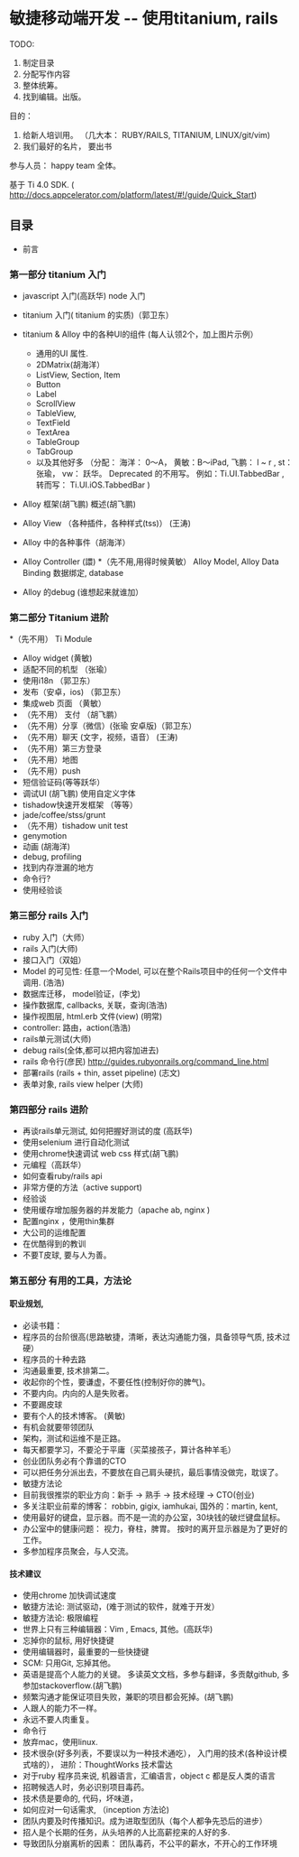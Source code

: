 # 敏捷移动端开发   -- 使用titanium, rails

TODO:
1. 制定目录
2. 分配写作内容
3. 整体统筹。
4. 找到编辑。出版。


目的：
1. 给新人培训用。 （几大本： RUBY/RAILS, TITANIUM, LINUX/git/vim)
2. 我们最好的名片， 要出书


参与人员： happy team 全体。

基于 Ti 4.0 SDK.  ( http://docs.appcelerator.com/platform/latest/#!/guide/Quick_Start)

## 目录

* 前言

### 第一部分 titanium 入门
* javascript 入门(高跃华) node 入门
* titanium 入门( titanium 的实质)（郭卫东）
* titanium & Alloy 中的各种UI的组件 (每人认领2个，加上图片示例）
  * 通用的UI 属性.
  * 2DMatrix(胡海洋）
  * ListView, Section, Item
  * Button
  * Label
  * ScrollView
  * TableView,
  * TextField
  * TextArea
  * TableGroup
  * TabGroup
  * 以及其他好多
（分配： 海洋： 0～A， 黄敏：B～iPad,  飞鹏： l ~ r , st： 张瑜， vw： 跃华。
Deprecated 的不用写。 例如：Ti.UI.TabbedBar , 转而写： Ti.UI.iOS.TabbedBar )

* Alloy 框架(胡飞鹏) 概述(胡飞鹏)
* Alloy View （各种插件，各种样式(tss)） (王涛)
* Alloy 中的各种事件（胡海洋）
* Alloy Controller (譞)
*（先不用,用得时候黄敏） Alloy Model, Alloy Data Binding 数据绑定, database
* Alloy 的debug (谁想起来就谁加）


### 第二部分 Titanium 进阶
*（先不用） Ti Module
* Alloy widget    (黄敏)
* 适配不同的机型  （张瑜）
* 使用i18n         （郭卫东）
* 发布（安卓，ios) （郭卫东）
* 集成web 页面    （黄敏）
* （先不用） 支付              （胡飞鹏）
* （先不用）分享（微信）(张瑜 安卓版)（郭卫东）
* （先不用）聊天 (文字，视频，语音）  (王涛)
* （先不用）第三方登录
* （先不用）地图
* （先不用）push
* 短信验证码(等等跃华）
* 调试UI (胡飞鹏) 使用自定义字体
* tishadow快速开发框架 （等等）
* jade/coffee/stss/grunt
* （先不用）tishadow unit test
* genymotion
* 动画 (胡海洋)
* debug, profiling
* 找到内存泄漏的地方
* 命令行?
* 使用经验谈


### 第三部分 rails 入门
* ruby 入门（大师）
* rails 入门(大师)
* 接口入门（双姐）
* Model 的可见性: 任意一个Model, 可以在整个Rails项目中的任何一个文件中调用. (浩浩)
* 数据库迁移， model验证，(李戈)
* 操作数据库, callbacks, 关联，查询(浩浩)
* 操作视图层, html.erb 文件(view) (明常)
* controller: 路由，action(浩浩)
* rails单元测试(大师)
* debug rails(全体,都可以把内容加进去)
* rails 命令行(彦民) http://guides.rubyonrails.org/command_line.html
* 部署rails (rails + thin, asset pipeline) (志文)
* 表单对象, rails view helper (大师)
### 第四部分 rails 进阶
* 再谈rails单元测试, 如何把握好测试的度 (高跃华)
* 使用selenium 进行自动化测试
* 使用chrome快速调试 web css 样式(胡飞鹏)
* 元编程（高跃华）
* 如何查看ruby/rails api
* 非常方便的方法（active support)
* 经验谈
* 使用缓存增加服务器的并发能力（apache ab, nginx )
* 配置nginx ，使用thin集群
* 大公司的运维配置
* 在优酷得到的教训
* 不要T皮球, 要与人为善。

### 第五部分 有用的工具，方法论

#### 职业规划,

* 必读书籍：
* 程序员的台阶很高(思路敏捷，清晰，表达沟通能力强，具备领导气质, 技术过硬）
* 程序员的十种去路
* 沟通最重要, 技术排第二。
* 收起你的个性，要谦虚，不要任性(控制好你的脾气)。
* 不要内向。内向的人是失败者。
* 不要踢皮球
* 要有个人的技术博客。 (黄敏)
* 有机会就要带领团队
* 架构，测试和运维不是正路。
* 每天都要学习，不要沦于平庸（买菜接孩子，算计各种羊毛）
* 创业团队务必有个靠谱的CTO
* 可以把任务分派出去，不要放在自己肩头硬抗，最后事情没做完，耽误了。
* 敏捷方法论
* 目前我很推崇的职业方向：新手 -> 熟手 -> 技术经理 -> CTO(创业)
* 多关注职业前辈的博客： robbin, gigix, iamhukai, 国外的：martin, kent,
* 使用最好的键盘，显示器。而不是一流的办公室，30块钱的破烂键盘鼠标。
* 办公室中的健康问题： 视力，脊柱，脾胃。 按时的离开显示器是为了更好的工作。
* 多参加程序员聚会，与人交流。

#### 技术建议
* 使用chrome 加快调试速度
* 敏捷方法论: 测试驱动，(难于测试的软件，就难于开发）
* 敏捷方法论: 极限编程
* 世界上只有三种编辑器：Vim , Emacs, 其他。(高跃华)
* 忘掉你的鼠标, 用好快捷键
* 使用编辑器时，最重要的一些快捷键
* SCM: 只用Git,  忘掉其他。
* 英语是提高个人能力的关键。 多读英文文档，多参与翻译，多贡献github, 多参加stackoverflow.(胡飞鹏)
* 频繁沟通才能保证项目失败，兼职的项目都会死掉。(胡飞鹏)
* 人跟人的能力不一样。
* 永远不要人肉重复。
* 命令行
* 放弃mac，使用linux.
* 技术很杂(好多列表，不要误以为一种技术通吃）， 入门用的技术(各种设计模式啥的）， 进阶：ThoughtWorks 技术雷达
* 对于ruby 程序员来说, 机器语言，汇编语言，object c 都是反人类的语言
* 招聘候选人时，务必识别项目毒药。
* 技术债是要命的, 代码，坏味道，
* 如何应对一句话需求, （inception 方法论)
* 团队内要及时传播知识。成为进取型团队（每个人都争先恐后的进步）
* 招人是个长期的任务，从头培养的人比高薪挖来的人好的多.
* 导致团队分崩离析的因素： 团队毒药，不公平的薪水，不开心的工作环境
